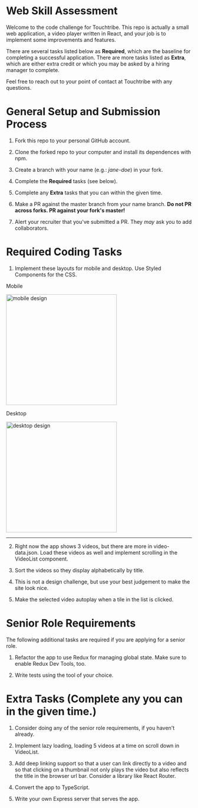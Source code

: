 # Web Skill Assessment

Welcome to the code challenge for Touchtribe. This repo is actually a small web
application, a video player written in React, and your job is to implement some
improvements and features.

There are several tasks listed below as **Required**, which are the baseline for
completing a successful application. There are more tasks listed as **Extra**,
which are either extra credit or which you may be asked by a hiring manager to
complete.

Feel free to reach out to your point of contact at Touchtribe with any
questions.

# General Setup and Submission Process

1. Fork this repo to your personal GitHub account.

2. Clone the forked repo to your computer and install its dependences with npm.

3. Create a branch with your name (e.g.: _jane-doe_) in your fork.

4. Complete the **Required** tasks (see below).

5. Complete any **Extra** tasks that you can within the given time.

6. Make a PR against the master branch from your name branch. **Do not PR across
   forks. PR against your fork's master!**

7. Alert your recruiter that you've submitted a PR. They _may_ ask you to add
   collaborators.

# Required Coding Tasks

1. Implement these layouts for mobile and desktop. Use Styled Components for the
   CSS.

Mobile

<img alt="mobile design" src="https://fed-dss-challenge-qa.s3.amazonaws.com/assets/img/mobile-design.png" width="300">

Desktop

<img alt="desktop design" src="https://fed-dss-challenge-qa.s3.amazonaws.com/assets/img/desktop-design.png" width="300">
<hr>

2. Right now the app shows 3 videos, but there are more in video-data.json. Load
   these videos as well and implement scrolling in the VideoList component.

3. Sort the videos so they display alphabetically by title.

4. This is not a design challenge, but use your best judgement to make the site
   look nice.

5. Make the selected video autoplay when a tile in the list is clicked.

# Senior Role Requirements

The following additional tasks are required if you are applying for a senior
role.

1. Refactor the app to use Redux for managing global state. Make sure to enable
   Redux Dev Tools, too.

2. Write tests using the tool of your choice.

# Extra Tasks (Complete any you can in the given time.)

1. Consider doing any of the senior role requirements, if you haven't already.

2. Implement lazy loading, loading 5 videos at a time on scroll down in
   VideoList.

3. Add deep linking support so that a user can link directly to a video and so
   that clicking on a thumbnail not only plays the video but also reflects the
   title in the browser url bar. Consider a library like React Router.

4. Convert the app to TypeScript.

5. Write your own Express server that serves the app.
